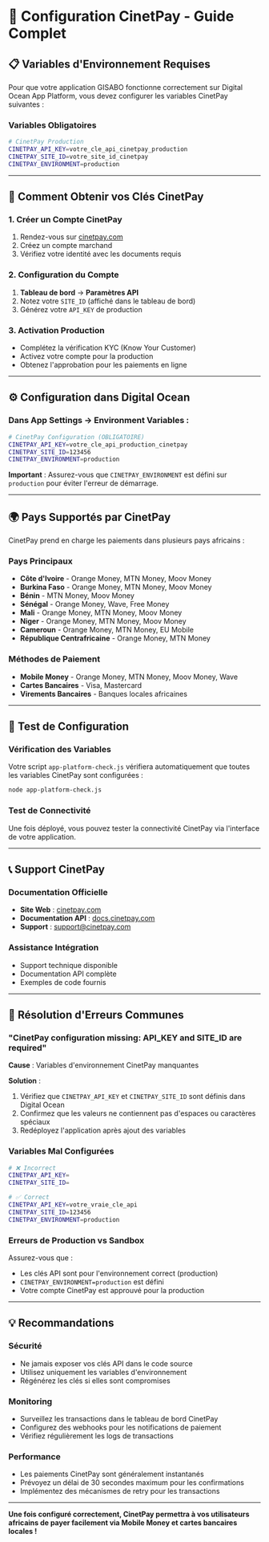 # 🏦 Configuration CinetPay - Guide Complet

## 📋 Variables d'Environnement Requises

Pour que votre application GISABO fonctionne correctement sur Digital Ocean App Platform, vous devez configurer les variables CinetPay suivantes :

### Variables Obligatoires

```bash
# CinetPay Production
CINETPAY_API_KEY=votre_cle_api_cinetpay_production
CINETPAY_SITE_ID=votre_site_id_cinetpay
CINETPAY_ENVIRONMENT=production
```

---

## 🔑 Comment Obtenir vos Clés CinetPay

### 1. Créer un Compte CinetPay
1. Rendez-vous sur [cinetpay.com](https://cinetpay.com)
2. Créez un compte marchand
3. Vérifiez votre identité avec les documents requis

### 2. Configuration du Compte
1. **Tableau de bord** → **Paramètres API**
2. Notez votre `SITE_ID` (affiché dans le tableau de bord)
3. Générez votre `API_KEY` de production

### 3. Activation Production
- Complétez la vérification KYC (Know Your Customer)
- Activez votre compte pour la production
- Obtenez l'approbation pour les paiements en ligne

---

## ⚙️ Configuration dans Digital Ocean

### Dans App Settings → Environment Variables :

```bash
# CinetPay Configuration (OBLIGATOIRE)
CINETPAY_API_KEY=votre_cle_api_production_cinetpay
CINETPAY_SITE_ID=123456
CINETPAY_ENVIRONMENT=production
```

**Important** : Assurez-vous que `CINETPAY_ENVIRONMENT` est défini sur `production` pour éviter l'erreur de démarrage.

---

## 🌍 Pays Supportés par CinetPay

CinetPay prend en charge les paiements dans plusieurs pays africains :

### Pays Principaux
- **Côte d'Ivoire** - Orange Money, MTN Money, Moov Money
- **Burkina Faso** - Orange Money, MTN Money, Moov Money  
- **Bénin** - MTN Money, Moov Money
- **Sénégal** - Orange Money, Wave, Free Money
- **Mali** - Orange Money, MTN Money, Moov Money
- **Niger** - Orange Money, MTN Money, Moov Money
- **Cameroun** - Orange Money, MTN Money, EU Mobile
- **République Centrafricaine** - Orange Money, MTN Money

### Méthodes de Paiement
- **Mobile Money** - Orange Money, MTN Money, Moov Money, Wave
- **Cartes Bancaires** - Visa, Mastercard
- **Virements Bancaires** - Banques locales africaines

---

## 🔧 Test de Configuration

### Vérification des Variables

Votre script `app-platform-check.js` vérifiera automatiquement que toutes les variables CinetPay sont configurées :

```bash
node app-platform-check.js
```

### Test de Connectivité

Une fois déployé, vous pouvez tester la connectivité CinetPay via l'interface de votre application.

---

## 📞 Support CinetPay

### Documentation Officielle
- **Site Web** : [cinetpay.com](https://cinetpay.com)
- **Documentation API** : [docs.cinetpay.com](https://docs.cinetpay.com)
- **Support** : support@cinetpay.com

### Assistance Intégration
- Support technique disponible
- Documentation API complète
- Exemples de code fournis

---

## 🚨 Résolution d'Erreurs Communes

### "CinetPay configuration missing: API_KEY and SITE_ID are required"

**Cause** : Variables d'environnement CinetPay manquantes

**Solution** :
1. Vérifiez que `CINETPAY_API_KEY` et `CINETPAY_SITE_ID` sont définis dans Digital Ocean
2. Confirmez que les valeurs ne contiennent pas d'espaces ou caractères spéciaux
3. Redéployez l'application après ajout des variables

### Variables Mal Configurées

```bash
# ❌ Incorrect
CINETPAY_API_KEY=
CINETPAY_SITE_ID=

# ✅ Correct  
CINETPAY_API_KEY=votre_vraie_cle_api
CINETPAY_SITE_ID=123456
CINETPAY_ENVIRONMENT=production
```

### Erreurs de Production vs Sandbox

Assurez-vous que :
- Les clés API sont pour l'environnement correct (production)
- `CINETPAY_ENVIRONMENT=production` est défini
- Votre compte CinetPay est approuvé pour la production

---

## 💡 Recommandations

### Sécurité
- Ne jamais exposer vos clés API dans le code source
- Utilisez uniquement les variables d'environnement
- Régénérez les clés si elles sont compromises

### Monitoring
- Surveillez les transactions dans le tableau de bord CinetPay
- Configurez des webhooks pour les notifications de paiement
- Vérifiez régulièrement les logs de transactions

### Performance
- Les paiements CinetPay sont généralement instantanés
- Prévoyez un délai de 30 secondes maximum pour les confirmations
- Implémentez des mécanismes de retry pour les transactions

---

**Une fois configuré correctement, CinetPay permettra à vos utilisateurs africains de payer facilement via Mobile Money et cartes bancaires locales !**